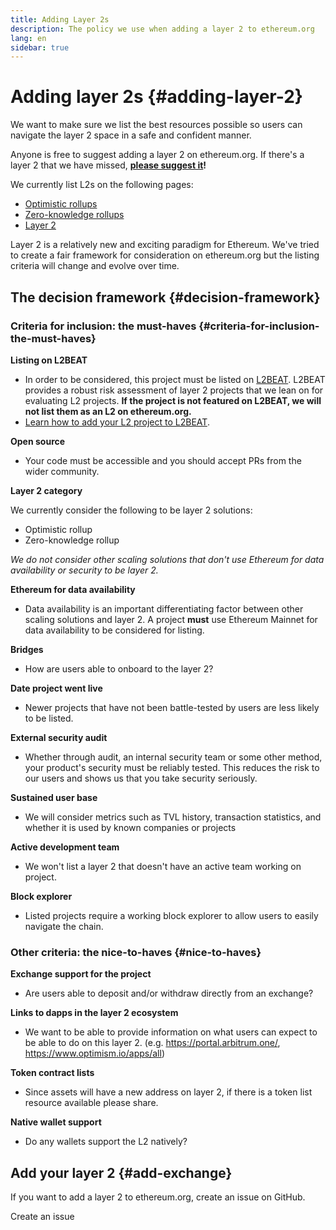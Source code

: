 ```yaml
---
title: Adding Layer 2s
description: The policy we use when adding a layer 2 to ethereum.org
lang: en
sidebar: true
---
```


# Adding layer 2s {#adding-layer-2}

We want to make sure we list the best resources possible so users can navigate the layer 2 space in a safe and confident manner.

Anyone is free to suggest adding a layer 2 on ethereum.org. If there's a layer 2 that we have missed, **[please suggest it](https://github.com/ethereum/ethereum-org-website/issues/new?&template=suggest_layer2.md)!**

We currently list L2s on the following pages:

- [Optimistic rollups](/developers/docs/scaling/optimistic-rollups/)
- [Zero-knowledge rollups](/developers/docs/scaling/zk-rollups/)
- [Layer 2](/layer-2/)

Layer 2 is a relatively new and exciting paradigm for Ethereum. We've tried to create a fair framework for consideration on ethereum.org but the listing criteria will change and evolve over time.

## The decision framework {#decision-framework}

### Criteria for inclusion: the must-haves {#criteria-for-inclusion-the-must-haves}

**Listing on L2BEAT**

- In order to be considered, this project must be listed on [L2BEAT](https://l2beat.com). L2BEAT provides a robust risk assessment of layer 2 projects that we lean on for evaluating L2 projects. **If the project is not featured on L2BEAT, we will not list them as an L2 on ethereum.org.**
- [Learn how to add your L2 project to L2BEAT](https://github.com/l2beat/l2beat/blob/master/CONTRIBUTING.md).

**Open source**

- Your code must be accessible and you should accept PRs from the wider community.

**Layer 2 category**

We currently consider the following to be layer 2 solutions:

- Optimistic rollup
- Zero-knowledge rollup

_We do not consider other scaling solutions that don't use Ethereum for data availability or security to be layer 2._

**Ethereum for data availability**

- Data availability is an important differentiating factor between other scaling solutions and layer 2. A project **must** use Ethereum Mainnet for data availability to be considered for listing.

**Bridges**

- How are users able to onboard to the layer 2?

**Date project went live**

- Newer projects that have not been battle-tested by users are less likely to be listed.

**External security audit**

- Whether through audit, an internal security team or some other method, your product's security must be reliably tested. This reduces the risk to our users and shows us that you take security seriously.

**Sustained user base**

- We will consider metrics such as TVL history, transaction statistics, and whether it is used by known companies or projects

**Active development team**

- We won't list a layer 2 that doesn't have an active team working on project.

**Block explorer**

- Listed projects require a working block explorer to allow users to easily navigate the chain.

### Other criteria: the nice-to-haves {#nice-to-haves}

**Exchange support for the project**

- Are users able to deposit and/or withdraw directly from an exchange?

**Links to dapps in the layer 2 ecosystem**

- We want to be able to provide information on what users can expect to be able to do on this layer 2. (e.g. https://portal.arbitrum.one/, https://www.optimism.io/apps/all)

**Token contract lists**

- Since assets will have a new address on layer 2, if there is a token list resource available please share.

**Native wallet support**

- Do any wallets support the L2 natively?

## Add your layer 2 {#add-exchange}

If you want to add a layer 2 to ethereum.org, create an issue on GitHub.

<ButtonLink to="https://github.com/ethereum/ethereum-org-website/issues/new?&template=suggest_layer2.md">
  Create an issue
</ButtonLink>
